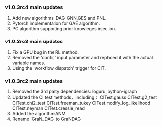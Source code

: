 ### v1.0.3rc4 main updates

1. Add new algorithms: DAG-GNN,GES and PNL.
2. Pytorch implementation for GAE algorithm.
3. PC algorithm supporting prior knowleges injection.

### v1.0.3rc3 main updates

1. Fix a GPU bug in the RL method.
2. Removed the 'config' input parameter and replaced it with the actual variable names.
2. Using the 'workflow_dispatch' trigger for CIT. 

### v1.0.3rc2 main updates

1. Removed the 3rd party dependencies: loguru, python-igraph
2. Updated the CI test methods，including：
CITest.gauss
CITest.g2_test
CITest.chi2_test
CITest.freeman_tukey
CITest.modify_log_likelihood
CITest.neyman
CITest.cressie_read
3. Added the algorithm:ANM
4. Rename 'GraN_DAG' to GraNDAG


